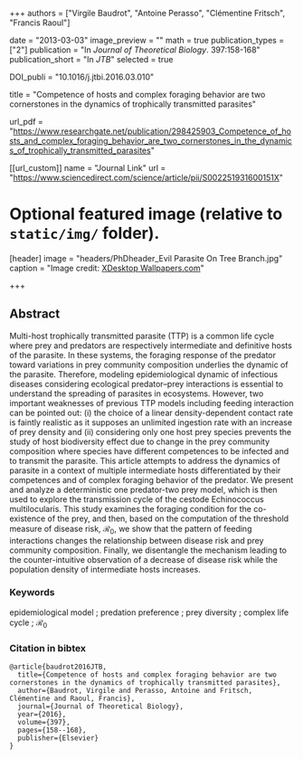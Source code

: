 +++
authors = ["Virgile Baudrot", "Antoine Perasso", "Clémentine Fritsch", "Francis Raoul"]

date = "2013-03-03"
image_preview = ""
math = true
publication_types = ["2"]
publication = "In *Journal of Theoretical Biology*. 397:158-168"
publication_short = "In *JTB*"
selected = true

DOI_publi = "10.1016/j.jtbi.2016.03.010"

title = "Competence of hosts and complex foraging behavior are two cornerstones in the dynamics of trophically transmitted parasites"

url_pdf = "https://www.researchgate.net/publication/298425903_Competence_of_hosts_and_complex_foraging_behavior_are_two_cornerstones_in_the_dynamics_of_trophically_transmitted_parasites"


[[url_custom]]
name = "Journal Link"
url = "https://www.sciencedirect.com/science/article/pii/S002251931600151X"

# Optional featured image (relative to `static/img/` folder).
[header]
image = "headers/PhDheader_Evil Parasite On Tree Branch.jpg"
caption = "Image credit: [XDesktop Wallpapers.com](https://xdesktopwallpapers.com/)"

+++

## Abstract

Multi-host trophically transmitted parasite (TTP) is a common life cycle where prey and predators are respectively intermediate and definitive hosts of the parasite. In these systems, the foraging response of the predator toward variations in prey community composition underlies the dynamic of the parasite. Therefore, modeling epidemiological dynamic of infectious diseases considering ecological predator–prey interactions is essential to understand the spreading of parasites in ecosystems. However, two important weaknesses of previous TTP models including feeding interaction can be pointed out: (i) the choice of a linear density-dependent contact rate is faintly realistic as it supposes an unlimited ingestion rate with an increase of prey density and (ii) considering only one host prey species prevents the study of host biodiversity effect due to change in the prey community composition where species have different competences to be infected and to transmit the parasite. This article attempts to address the dynamics of parasite in a context of multiple intermediate hosts differentiated by their competences and of complex foraging behavior of the predator. We present and analyze a deterministic one predator-two prey model, which is then used to explore the transmission cycle of the cestode Echinococcus multilocularis. This study examines the foraging condition for the co-existence of the prey, and then, based on the computation of the threshold measure of disease risk, $\mathcal{R}_0$, we show that the pattern of feeding interactions changes the relationship between disease risk and prey community composition. Finally, we disentangle the mechanism leading to the counter-intuitive observation of a decrease of disease risk while the population density of intermediate hosts increases.

### Keywords

epidemiological model ; predation preference ; prey diversity ; complex life cycle ; $\mathcal{R}_0$

### Citation in bibtex
```
@article{baudrot2016JTB,
  title={Competence of hosts and complex foraging behavior are two cornerstones in the dynamics of trophically transmitted parasites},
  author={Baudrot, Virgile and Perasso, Antoine and Fritsch, Clémentine and Raoul, Francis},
  journal={Journal of Theoretical Biology},
  year={2016},
  volume={397},
  pages={158--168},
  publisher={Elsevier}
}
```

